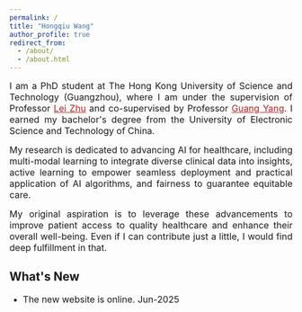 ```yaml
---
permalink: /
title: "Hongqiu Wang"
author_profile: true
redirect_from: 
  - /about/
  - /about.html
---
```


<p style="text-align: justify;"><font size=3> I am a PhD student at The Hong Kong University of Science and Technology (Guangzhou), where I am under the supervision of Professor <a href="https://sites.google.com/site/indexlzhu/home" style="color: #B22222;">Lei Zhu</a> and co-supervised by Professor <a href="https://scholar.google.com/citations?user=ZfzEFpsAAAAJ&hl=en" style="color: #B22222;">Guang Yang</a>. I earned my bachelor's degree from the University of Electronic Science and Technology of China.</font></p>

<p style="text-align: justify;"><font size=3>My research is dedicated to advancing AI for healthcare, including multi-modal learning to integrate diverse clinical data into insights, active learning to empower seamless deployment and practical application of AI algorithms, and fairness to guarantee equitable care.</font></p>

<p style="text-align: justify;"><font size=3>My original aspiration is to leverage these advancements to improve patient access to quality healthcare and enhance their overall well-being. Even if I can contribute just a little, I would find deep fulfillment in that.</font></p>

What's New
------
* <font size=3>The new website is online. Jun-2025</font>


